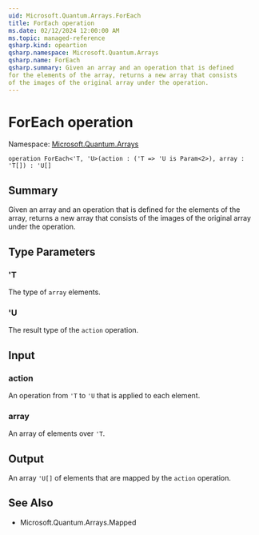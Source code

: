 ```yaml
---
uid: Microsoft.Quantum.Arrays.ForEach
title: ForEach operation
ms.date: 02/12/2024 12:00:00 AM
ms.topic: managed-reference
qsharp.kind: opeartion
qsharp.namespace: Microsoft.Quantum.Arrays
qsharp.name: ForEach
qsharp.summary: Given an array and an operation that is defined
for the elements of the array, returns a new array that consists
of the images of the original array under the operation.
---
```


# ForEach operation

Namespace: [Microsoft.Quantum.Arrays](xref:Microsoft.Quantum.Arrays)

```qsharp
operation ForEach<'T, 'U>(action : ('T => 'U is Param<2>), array : 'T[]) : 'U[]
```

## Summary
Given an array and an operation that is defined
for the elements of the array, returns a new array that consists
of the images of the original array under the operation.

## Type Parameters
### 'T
The type of `array` elements.
### 'U
The result type of the `action` operation.

## Input
### action
An operation from `'T` to `'U` that is applied to each element.
### array
An array of elements over `'T`.

## Output
An array `'U[]` of elements that are mapped by the `action` operation.

## See Also
- Microsoft.Quantum.Arrays.Mapped
